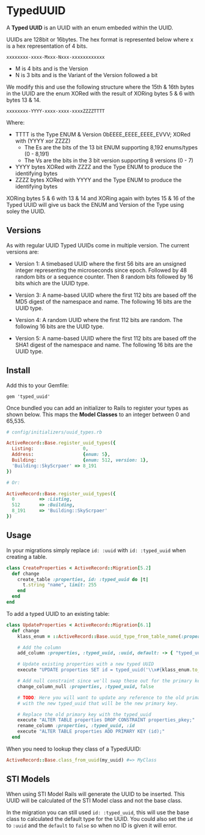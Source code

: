 # TypedUUID

A __Typed UUID__ is an UUID with an enum embeded within the UUID.

UUIDs are 128bit or 16bytes. The hex format is represented below where x is
a hex representation of 4 bits.

`xxxxxxxx-xxxx-Mxxx-Nxxx-xxxxxxxxxxxx`

- M is 4 bits and is the Version
- N is 3 bits and is the Variant of the Version followed a bit

We modify this and use the following structure where the 15th & 16th bytes in the
UUID are the enum XORed with the result of XORing bytes 5 & 6 with bytes 13 & 14.

`xxxxxxxx-YYYY-xxxx-xxxx-xxxxZZZZTTTT`

Where:

- TTTT is the Type ENUM & Version 0bEEEE_EEEE_EEEE_EVVV; XORed with (YYYY xor ZZZZ)
    - The Es are the bits of the 13 bit ENUM supporting 8,192 enums/types (0 - 8,191)
    - The Vs are the bits in the 3 bit version supporting 8 versions (0 - 7)
- YYYY bytes XORed with ZZZZ and the Type ENUM to produce the identifying bytes
- ZZZZ bytes XORed with YYYY and the Type ENUM to produce the identifying bytes

XORing bytes 5 & 6 with 13 & 14 and XORing again with bytes 15 & 16 of the
Typed UUID will give us back the ENUM and Version of the Type using soley the UUID.

## Versions

As with regular UUID Typed UUIDs come in multiple version. The current versions are:

- Version 1: A timebased UUID where the first 56 bits are an unsigned integer
             representing the microseconds since epoch. Followed by 48 random
             bits or a sequence counter. Then 8 random bits followed by 16 bits
             which are the UUID type.

- Version 3: A name-based UUID where the first 112 bits are based off the MD5
             digest of the namespace and name. The following 16 bits are the
             UUID type.

- Version 4: A random UUID where the first 112 bits are random. The following
             16 bits are the UUID type.

- Version 5: A name-based UUID where the first 112 bits are based off the SHA1
             digest of the namespace and name. The following 16 bits are the
             UUID type.

## Install

Add this to your Gemfile:

`gem 'typed_uuid'`

Once bundled you can add an initializer to Rails to register your types as shown
below. This maps the __Model Classes__ to an integer between 0 and 65,535.

```ruby
# config/initializers/uuid_types.rb

ActiveRecord::Base.register_uuid_types({
  Listing: 	                0,
  Address:                  {enum: 5},
  Building:                 {enum: 512, version: 1},
  'Building::SkyScrpaer' => 8_191
})

# Or:

ActiveRecord::Base.register_uuid_types({
  0         => :Listing,
  512       => :Building,
  8_191     => 'Building::SkyScrpaer'
})
```


## Usage

In your migrations simply replace `id: :uuid` with `id: :typed_uuid` when creating
a table.

```ruby
class CreateProperties < ActiveRecord::Migration[5.2]
  def change
    create_table :properties, id: :typed_uuid do |t|
      t.string "name", limit: 255
    end
  end
end
```

To add a typed UUID to an existing table:

```ruby
class UpdateProperties < ActiveRecord::Migration[6.1]
  def change
    klass_enum = ::ActiveRecord::Base.uuid_type_from_table_name(:properties)

    # Add the column
    add_column :properties, :typed_uuid, :uuid, default: -> { "typed_uuid('\\x#{klass_enum.to_s(16).rjust(4, '0')}')" }

    # Update existing properties with a new typed UUID
    execute "UPDATE properties SET id = typed_uuid('\\x#{klass_enum.to_s(16).rjust(4, '0')}');"

    # Add null constraint since we'll swap these out for the primary key
    change_column_null :properties, :typed_uuid, false

    # TODO: Here you will want to update any reference to the old primary key
    # with the new typed_uuid that will be the new primary key.

    # Replace the old primary key with the typed_uuid
    execute "ALTER TABLE properties DROP CONSTRAINT properties_pkey;"
    rename_column :properties, :typed_uuid, :id
    execute "ALTER TABLE properties ADD PRIMARY KEY (id);"
  end
```

When you need to lookup they class of a TypedUUID:

```ruby
ActiveRecord::Base.class_from_uuid(my_uuid) #=> MyClass
```

## STI Models
When using STI Model Rails will generate the UUID to be inserted. This UUID will
be calculated of the STI Model class and not the base class.

In the migration you can still used `id: :typed_uuid`, this will use the base
class to calculated the default type for the UUID. You could also set the
`id` to `:uuid` and the `default` to `false` so when no ID is given it will error.
